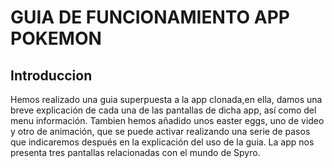 # GUIA DE FUNCIONAMIENTO APP POKEMON
## Introduccion
Hemos realizado una guia superpuesta a la app clonada,en ella, damos una breve explicación de cada una de las pantallas de dicha app, así como del menu información. Tambien hemos añadido unos easter eggs, uno de video y otro de animación, que se puede activar realizando una serie de pasos que indicaremos después en la explicación del uso de la guia.
La app nos presenta tres pantallas relacionadas con el mundo de Spyro.

##
